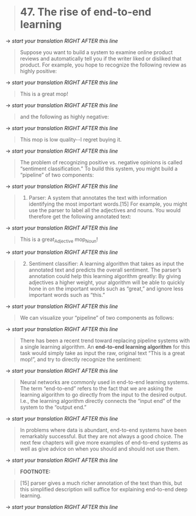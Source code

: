 > # 47. The rise of end-to-end learning

-> _start your translation RIGHT AFTER this line_
> Suppose you want to build a system to examine online product reviews and automatically tell you if the writer liked or disliked that product. For example, you hope to recognize the following review as highly positive:

-> _start your translation RIGHT AFTER this line_
> This is a great mop!

-> _start your translation RIGHT AFTER this line_
> and the following as highly negative:

-> _start your translation RIGHT AFTER this line_
> This mop is low quality--I regret buying it.

-> _start your translation RIGHT AFTER this line_
> The problem of recognizing positive vs. negative opinions is called “sentiment classification.” To build this system, you might build a “pipeline” of two components:

-> _start your translation RIGHT AFTER this line_
> 1. Parser: A system that annotates the text with information identifying the most important words.[15] For example, you might use the parser to label all the adjectives and nouns. You would therefore get the following annotated text:

-> _start your translation RIGHT AFTER this line_
> This is a great<sub>Adjective</sub> mop<sub>Noun</sub>!

-> _start your translation RIGHT AFTER this line_
> 2. Sentiment classifier: A learning algorithm that takes as input the annotated text and predicts the overall sentiment. The parser’s annotation could help this learning algorithm greatly: By giving adjectives a higher weight, your algorithm will be able to quickly hone in on the important words such as “great,” and ignore less important words such as “this.”

-> _start your translation RIGHT AFTER this line_
> We can visualize your “pipeline” of two components as follows:

-> _start your translation RIGHT AFTER this line_

> There has been a recent trend toward replacing pipeline systems with a single learning algorithm. An ​**end-to-end learning algorithm​** for this task would simply take as input the raw, original text “This is a great mop!”, and try to directly recognize the sentiment:

-> _start your translation RIGHT AFTER this line_

> Neural networks are commonly used in end-to-end learning systems. The term “end-to-end” refers to the fact that we are asking the learning algorithm to go directly from the input to the desired output. I.e., the learning algorithm directly connects the “input end” of the system to the “output end.”

-> _start your translation RIGHT AFTER this line_
> In problems where data is abundant, end-to-end systems have been remarkably successful. But they are not always a good choice. The next few chapters will give more examples of end-to-end systems as well as give advice on when you should and should not use them.

-> _start your translation RIGHT AFTER this line_
> **FOOTNOTE:**

> [15]  parser gives a much richer annotation of the text than this, but this simplified description will suffice for explaining end-to-end deep learning.

-> _start your translation RIGHT AFTER this line_